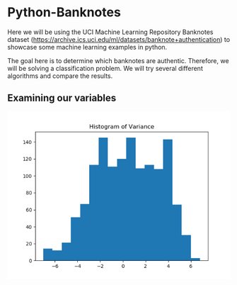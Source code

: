 # Python-Banknotes
Here we will be using the UCI Machine Learning Repository Banknotes dataset (https://archive.ics.uci.edu/ml/datasets/banknote+authentication) to showcase some machine learning examples in python.

The goal here is to determine which banknotes are authentic. Therefore, we will be solving a classification problem. We will try several different algorithms and compare the results.

## Examining our variables
![](plots/variance-histogram.png)